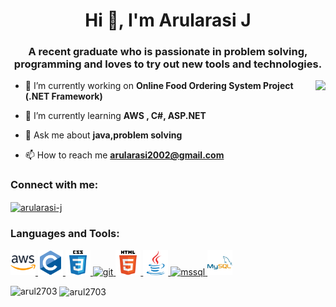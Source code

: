 <h1 align="center">Hi 👋, I'm Arularasi J</h1>
<h3 align="center">A recent graduate who is passionate in problem solving, programming and loves to try out new tools and technologies.</h3>

<img align="right" src="[[https://as2.ftcdn.net/v2/jpg/04/19/89/39/1000_F_419893950_XY2aVUT5S5cPObSXOWFpBMi8da9jtMfH.jpg](https://github.com/Arul2703/Arul2703/blob/main/Programming%20img.JPG)](https://img.freepik.com/premium-vector/serious-concentrated-developer-programming-sites_316839-2216.jpg?w=1060)">

- 🔭 I’m currently working on **Online Food Ordering System Project (.NET Framework)**

- 🌱 I’m currently learning **AWS , C#, ASP.NET**

- 💬 Ask me about **java,problem solving**

- 📫 How to reach me **arularasi2002@gmail.com**

<h3 align="left">Connect with me:</h3>
<p align="left">
<a href="https://linkedin.com/in/arularasi-j" target="blank"><img align="center" src="https://raw.githubusercontent.com/rahuldkjain/github-profile-readme-generator/master/src/images/icons/Social/linked-in-alt.svg" alt="arularasi-j" height="30" width="40" /></a>
</p>

<h3 align="left">Languages and Tools:</h3>
<p align="left"> <a href="https://aws.amazon.com" target="_blank" rel="noreferrer"> <img src="https://raw.githubusercontent.com/devicons/devicon/master/icons/amazonwebservices/amazonwebservices-original-wordmark.svg" alt="aws" width="40" height="40"/> </a> <a href="https://www.cprogramming.com/" target="_blank" rel="noreferrer"> <img src="https://raw.githubusercontent.com/devicons/devicon/master/icons/c/c-original.svg" alt="c" width="40" height="40"/> </a> <a href="https://www.w3schools.com/css/" target="_blank" rel="noreferrer"> <img src="https://raw.githubusercontent.com/devicons/devicon/master/icons/css3/css3-original-wordmark.svg" alt="css3" width="40" height="40"/> </a> <a href="https://git-scm.com/" target="_blank" rel="noreferrer"> <img src="https://www.vectorlogo.zone/logos/git-scm/git-scm-icon.svg" alt="git" width="40" height="40"/> </a> <a href="https://www.w3.org/html/" target="_blank" rel="noreferrer"> <img src="https://raw.githubusercontent.com/devicons/devicon/master/icons/html5/html5-original-wordmark.svg" alt="html5" width="40" height="40"/> </a> <a href="https://www.java.com" target="_blank" rel="noreferrer"> <img src="https://raw.githubusercontent.com/devicons/devicon/master/icons/java/java-original.svg" alt="java" width="40" height="40"/> </a> <a href="https://www.microsoft.com/en-us/sql-server" target="_blank" rel="noreferrer"> <img src="https://www.svgrepo.com/show/303229/microsoft-sql-server-logo.svg" alt="mssql" width="40" height="40"/> </a> <a href="https://www.mysql.com/" target="_blank" rel="noreferrer"> <img src="https://raw.githubusercontent.com/devicons/devicon/master/icons/mysql/mysql-original-wordmark.svg" alt="mysql" width="40" height="40"/> </a> </p>

<p><img align="left" src="https://github-readme-stats.vercel.app/api/top-langs?username=arul2703&show_icons=true&locale=en&layout=compact" alt="arul2703" /></p>

<p>&nbsp;<img align="center" src="https://github-readme-stats.vercel.app/api?username=arul2703&show_icons=true&locale=en" alt="arul2703" /></p>

